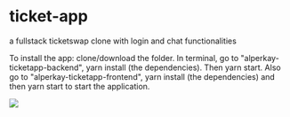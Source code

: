 # ticket-app
a fullstack ticketswap clone with login and chat functionalities

To install the app: clone/download the folder. In terminal, go to "alperkay-ticketapp-backend", yarn install (the dependencies). Then yarn start. Also go to "alperkay-ticketapp-frontend", yarn install (the dependencies) and then yarn start to start the application.

![](https://imgur.com/RNKABnS)
